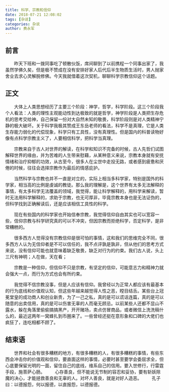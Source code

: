```yaml
---
title: 科学、宗教和信仰
date: 2018-07-21 12:08:02
tags: [杂说]
categories: 杂说
author: 费永军
---
```

## 前言
&emsp;&emsp;昨天下班和一拨同事吃了顿散伙饭，席间聊到了以前携程一个同事出家了，我虽然学佛久矣，但是极不赞成在没有安排好家人后代后半生物质生活时，男人抛家舍业去求心灵解脱修佛。今天我就借着这次契机，聊聊科学宗教信仰这个话题。

## 正文
&emsp;&emsp;大体上人类思想经历了主要三个阶段：神学，哲学，科学阶段。这三个阶段我个人看法：人类的理性主观能动性到达极致的就是哲学，神学阶段是人类把生存危机的思考交给神，自己保留一份对大自然未知的敬畏，科学阶段则是对人类精神宁静的极大破坏。关于科学我极其赞成王东岳老师的看法，科学不是真理，它是人类生存能力弱化的代偿现象，科学只有工具性，没有真理性。但是国内的科普读物好像有点科学宗教主义了，人要相信科学，把科学当真理。

&emsp;&emsp;宗教来自于古人对世界的解读，在科学和知识不完备的时候，古人先哲们试图解释世界的缘由，并为苦难的人生带来慰藉，从某种意义来说，宗教本身就有安抚情绪和治疗抑郁的功效，从古至今，很多人在尘世中走投无路，或者感到疲惫和厌倦的时候，往往会选择宗教作为最后的情感庇护。

&emsp;&emsp;当然科学与宗教也并不一直是对立的，实际上相当多科学家，特别是国外的科学家，相当高的比例是虔诚的教徒。那么我的理解是，这个世界有太多无法解释的事情，有太多科学无法覆盖的领域，我觉得，能让科学解释的，用科学来解读，暂时无法用科学解释的，求助于宗教，也无可厚非，毕竟宗教本身也是无法证伪的，但科学找到正确解读后，还是应该相信工具性的科学。

&emsp;&emsp;现在有些国内的科学家也开始信奉宗教，我觉得信仰自由其实也可以宽容一些，信仰宗教与科学研究真的可以不冲突，但因宗教而拒绝科学，否定科学，是非常糟糕的。

&emsp;&emsp;很多西方人觉得没有宗教信仰是很可怕的事情，这和我们的思维完全不同，很多西方人认为无信仰者是不可以信任的，我不点评孰是孰非，但从他们的思考方式来说，没有信仰可能也就意味着缺乏敬畏，缺乏对行为的约束。我们古人说，头上三尺有神明；人在做，天在看；

&emsp;&emsp;宗教是一种信仰，但信仰不只是宗教，有坚定的信仰，可能意志力和精神力就会强大一点，而行为方式也会有所约束。

&emsp;&emsp;我觉得不信宗教没事，但是人应该有信仰。我曾经以为正常人都应该有最基本的行为底线和价值观认知，但这些年越来越觉得人性之恶，瞠目结舌。某些台上冠冕堂皇的成功商人和创业新贵，为了一己之私，真的是可以谎话连篇，真的是可以随意的出卖信用，真的是可以伤害无辜的人而毫无顾忌。以前某些人还都不显山不露水，躲在角落里偷偷搞搞黑产，开开赌场，卖点仿冒商品，或者微信上洗洗稿什么的，最近这两年一窝蜂扎到币圈来了。一些曾经还挺在意形象和口碑的大佬们也疯狂了，连吃相都不顾了。

## 结束语
&emsp;&emsp;世界和社会有很多糟糕的地方，有很多糟糕的人，有很多糟糕的事情，有些东西会冲击你的价值观和信仰，要直面这样的事情，必要时甚至要学会委屈求全，但心底要保留光明的一面，留住自己的底线，维系自己的信用。要入世修行，行雷霆手段，施菩萨心肠。
&emsp;&emsp;心存善良，但不能说无节制的容忍和妥协，要有斩妖除魔的决心，才能拯救善良和无辜的人。对坏人善良，就是对好人造恶。
&emsp;&emsp;孔子曰：以德报怨，何以报德，以直报怨，以德报德。
